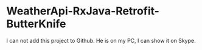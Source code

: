 # WeatherApi-RxJava-Retrofit-ButterKnife
I can not add this project to Github. He is on my PC, I can show it on Skype.
